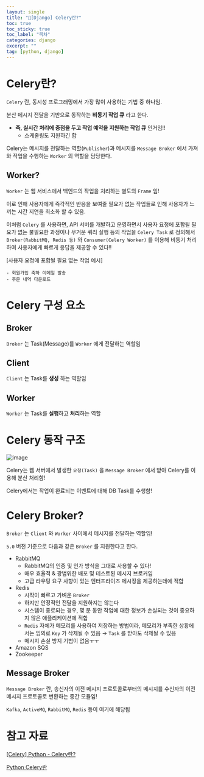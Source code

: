 ```yaml
---
layout: single
title: "📘[Django] Celery란?"
toc: true
toc_sticky: true
toc_label: "목차"
categories: django
excerpt: ""
tag: [python, django]
---
```


# Celery란?

`Celery` 란, 동시성 프로그래밍에서 가장 많이 사용하는 기법 중 하나임.

분산 메시지 전달을 기반으로 동작하는 **비동기 작업 큐** 라고 한다.

- **즉, 실시간 처리에 중점을 두고 작업 예약을 지원하는 작업 큐** 인거임!!
    - 스케줄링도 지원하긴 함

Celery는 메시지를 전달하는 역할(`Publisher`)과 메시지를 `Message Broker` 에서 가져와 작업을 수행하는 `Worker` 의 역할을 담당한다.

## Worker?

`Worker` 는 웹 서비스에서 백엔드의 작업을 처리하는 별도의 `Frame` 임!

이로 인해 사용자에게 즉각적인 반응을 보여줄 필요가 없는 작업들로 인해 사용자가 느끼는 시간 지연을 최소화 할 수 있음.

이처럼 `Celery` 를 사용하면, API 서버를 개발하고 운영하면서 사용자 요청에 포함될 필요가 없는 불필요한 과정이나 무거운 쿼리 실행 등의 작업을 `Celery Task` 로 정의해서 `Broker(RabbitMQ, Redis 등)` 와 `Consumer(Celery Worker)` 를 이용해 비동기 처리하여 사용자에게 빠르게 응답을 제공할 수 있다!!

[사용자 요청에 포함될 필요 없는 작업 예시]

```
- 회원가입 축하 이메일 발송
- 주문 내역 다운로드
```

# Celery 구성 요소

## Broker

`Broker` 는 Task(Message)를 `Worker` 에게 전달하는 역할임

## Client

`Client` 는 Task를 **생성** 하는 역할임

## Worker

`Worker` 는 Task를 **실행**하고 **처리**하는 역할


# Celery 동작 구조

![image](https://github.com/hellojunho/hellojunho.github.io/assets/104587537/2327557e-8576-438b-8f35-e7692aee130b)

Celery는 웹 서버에서 발생한 `요청(Task)` 을 `Message Broker` 에서 받아 Celery를 이용해 분산 처리함!

Celery에서는 작업이 완료되는 이벤트에 대해 DB Task를 수행함!

# Celery Broker?

`Broker` 는 `Client` 와 `Worker` 사이에서 메시지를 전달하는 역할임!

`5.0` 버전 기준으로 다음과 같은 `Broker` 를 지원한다고 한다.

- RabbitMQ
    - RabbitMQ의 인증 및 인가 방식을 그대로 사용할 수 있다!
    - 매우 효율적 & 광범위한 배포 및 테스트된 메시지 브로커임
    - 고급 라우팅 요구 사항이 있는 엔터프라이즈 메시징을 제공하는데에 적합
- Redis
    - 시작이 빠르고 가벼운 `Broker`
    - 하지만 안정적인 전달을 지원하지는 않는다
    - 시스템이 종료되는 경우, 몇 분 동안 작업에 대한 정보가 손실되는 것이 중요하지 않은 애플리케이션에 적합
    - `Redis` 자체가 메모리를 사용하여 저장하는 방법이라, 메모리가 부족한 상황에서는 임의로 `Key` 가 삭제될 수 있음 → `Task` 를 받아도 삭제될 수 있음
    - 메시지 손실 방지 기법이 없음ㅜㅜ
- Amazon SQS
- Zookeeper

## Message Broker

`Message Broker` 란, 송신자의 이전 메시지 프로토콜로부터의 메시지를 수신자의 이전 메시지 프로토콜로 변환하는 중간 모듈임!

`Kafka`, `ActiveMQ`, `RabbitMQ`, `Redis` 등이 여기에 해당됨

# 참고 자료

[[Celery] Python - Celery란?](https://velog.io/@sms8377/Celery-Python-Celery란)

[Python Celery란](https://kimeuichan.github.io/posts/python-celery/)